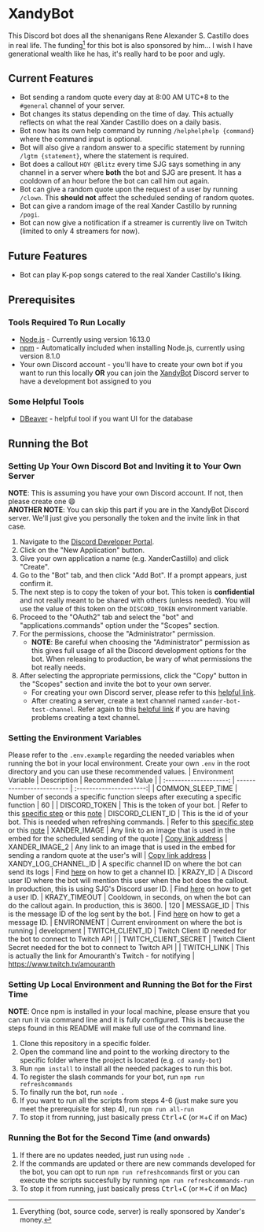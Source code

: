 # XandyBot

This Discord bot does all the shenanigans Rene Alexander S. Castillo does in real life. The funding[^1] for this bot is also sponsored by him... I wish I have generational wealth like he has, it's really hard to be poor and ugly.

## Current Features

- Bot sending a random quote every day at 8:00 AM UTC+8 to the `#general` channel of your server.
- Bot changes its status depending on the time of day. This actually reflects on what the real Xander Castillo does on a daily basis.
- Bot now has its own help command by running `/helphelphelp {command}` where the command input is optional.
- Bot will also give a random answer to a specific statement by running `/lgtm {statement}`, where the statement is required.
- Bot does a callout `HOY @Blitz` every time SJG says something in any channel in a server where **both** the bot and SJG are present. It has a cooldown of an hour before the bot can call him out again.
- Bot can give a random quote upon the request of a user by running `/clown`. This **should not** affect the scheduled sending of random quotes.
- Bot can give a random image of the real Xander Castillo by running `/pogi`.
- Bot can now give a notification if a streamer is currently live on Twitch (limited to only 4 streamers for now).

## Future Features

- Bot can play K-pop songs catered to the real Xander Castillo's liking.

## Prerequisites

### Tools Required To Run Locally

- [Node.js](https://nodejs.org/en/download/) - Currently using version 16.13.0
- [npm](https://nodejs.org/en/download/) - Automatically included when installing Node.js, currently using version 8.1.0
- Your own Discord account - you'll have to create your own bot if you want to run this locally **OR** you can join the [XandyBot](https://discord.gg/vAtFk8n9B2) Discord server to have a development bot assigned to you

### Some Helpful Tools

- [DBeaver](https://dbeaver.io/download/) - helpful tool if you want UI for the database

## Running the Bot

### Setting Up Your Own Discord Bot and Inviting it to Your Own Server

**NOTE**: This is assuming you have your own Discord account. If not, then please create one :smile:\
**ANOTHER NOTE**: You can skip this part if you are in the XandyBot Discord server. We'll just give you personally the token and the invite link in that case. <a name="TOKEN_NOTE"></a>

1. Navigate to the [Discord Developer Portal](https://discord.com/developers/applications).
2. Click on the "New Application" button.
3. Give your own application a name (e.g. XanderCastillo) and click "Create".
4. Go to the "Bot" tab, and then click "Add Bot". If a prompt appears, just confirm it.
5. The next step is to copy the token of your bot. This token is **confidential** and not really meant to be shared with others (unless needed). You will use the value of this token on the `DISCORD_TOKEN` environment variable. <a name="TOKEN_STEP"></a>
6. Proceed to the "OAuth2" tab and select the "bot" and "applications.commands" option under the "Scopes" section.
7. For the permissions, choose the "Administrator" permission.
   - **NOTE**: Be careful when choosing the "Administrator" permission as this gives full usage of all the Discord development options for the bot. When releasing to production, be wary of what permissions the bot really needs.
8. After selecting the appropriate permissions, click the "Copy" button in the "Scopes" section and invite the bot to your own server.
   - For creating your own Discord server, please refer to this [helpful link](https://discord.com/blog/starting-your-first-discord-server).
   - After creating a server, create a text channel named `xander-bot-test-channel`. Refer again to this [helpful link](https://discord.com/blog/starting-your-first-discord-server#:~:text=To%20make%20a%20new%20channel,and%20choose%20%E2%80%9Ccreate%20channel.%E2%80%9D) if you are having problems creating a text channel.

### Setting the Environment Variables

Please refer to the `.env.example` regarding the needed variables when running the bot in your local environment. Create your own `.env` in the root directory and you can use these recommended values.
| Environment Variable | Description | Recommended Value |
| :--------------------: | ------------------------- | :----------------------:|
| COMMON_SLEEP_TIME | Number of seconds a specific function sleeps after executing a specific function | 60 |
| DISCORD_TOKEN | This is the token of your bot. | Refer to this [specific step](#TOKEN_STEP) or this [note](#TOKEN_NOTE)
| DISCORD_CLIENT_ID | This is the id of your bot. This is needed when refreshing commands. | Refer to this [specific step](#TOKEN_STEP) or this [note](#TOKEN_NOTE)
| XANDER_IMAGE | Any link to an image that is used in the embed for the scheduled sending of the quote | [Copy link address](https://media.discordapp.net/attachments/360409354949754881/891605505766727680/dtPI6VG.png?width=350&height=450)
| XANDER_IMAGE_2 | Any link to an image that is used in the embed for sending a random quote at the user's will | [Copy link address](https://media.discordapp.net/attachments/893759325393289256/901420249101008936/NGVL7394.JPG?width=350&height=450)
| XANDY_LOG_CHANNEL_ID | A specific channel ID on where the bot can send its logs | Find [here](https://support.discord.com/hc/en-us/articles/206346498-Where-can-I-find-my-User-Server-Message-ID-#:~:text=On%20Android%20press%20and%20hold,name%20and%20select%20Copy%20ID.) on how to get a channel ID.
| KRAZY_ID | A Discord user ID where the bot will mention this user when the bot does the callout. In production, this is using SJG's Discord user ID. | Find [here](https://support.discord.com/hc/en-us/articles/206346498-Where-can-I-find-my-User-Server-Message-ID-#:~:text=On%20Android%20press%20and%20hold,name%20and%20select%20Copy%20ID.) on how to get a user ID.
| KRAZY_TIMEOUT | Cooldown, in seconds, on when the bot can do the callout again. In production, this is 3600. | 120
| MESSAGE_ID | This is the message ID of the log sent by the bot. | Find [here](https://support.discord.com/hc/en-us/articles/206346498-Where-can-I-find-my-User-Server-Message-ID-#:~:text=On%20Android%20press%20and%20hold,name%20and%20select%20Copy%20ID.) on how to get a message ID.
| ENVIRONMENT | Current environment on where the bot is running | development
| TWITCH_CLIENT_ID | Twitch Client ID needed for the bot to connect to Twitch API | 
| TWITCH_CLIENT_SECRET | Twitch Client Secret needed for the bot to connect to Twitch API |
| TWITCH_LINK | This is actually the link for Amouranth's Twitch - for notifying | https://www.twitch.tv/amouranth

### Setting Up Local Environment and Running the Bot for the First Time

**NOTE**: Once npm is installed in your local machine, please ensure that you can run it via command line and it is fully configured. This is because the steps found in this README will make full use of the command line.

1. Clone this repository in a specific folder.
2. Open the command line and point to the working directory to the specific folder where the project is located (e.g. `cd xandy-bot`)
3. Run `npm install` to install all the needed packages to run this bot.
4. To register the slash commands for your bot, run `npm run refreshcommands`
5. To finally run the bot, run `node .`
6. If you want to run all the scripts from steps 4-6 (just make sure you meet the prerequisite for step 4), run `npm run all-run`
7. To stop it from running, just basically press <kbd>Ctrl</kbd>+<kbd>C</kbd> (or <kbd>⌘</kbd>+<kbd>C</kbd> if on Mac)

### Running the Bot for the Second Time (and onwards)

1. If there are no updates needed, just run using `node .`
2. If the commands are updated or there are new commands developed for the bot, you can opt to run `npm run refreshcommands` first or you can execute the scripts succesfully by running `npm run refreshcommands-run`
3. To stop it from running, just basically press <kbd>Ctrl</kbd>+<kbd>C</kbd> (or <kbd>⌘</kbd>+<kbd>C</kbd> if on Mac)

[^1]: Everything (bot, source code, server) is really sponsored by Xander's money.
